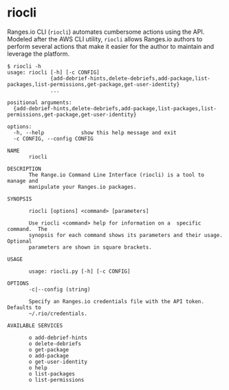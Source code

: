 # riocli

Ranges.io CLI (`riocli`) automates cumbersome actions using the API.
Modeled after the AWS CLI utility, `riocli` allows Ranges.io authors to perform several actions that make it easier for the author to maintain and leverage the platform.

```
$ riocli -h
usage: riocli [-h] [-c CONFIG]
              {add-debrief-hints,delete-debriefs,add-package,list-packages,list-permissions,get-package,get-user-identity}
              ...

positional arguments:
  {add-debrief-hints,delete-debriefs,add-package,list-packages,list-permissions,get-package,get-user-identity}

options:
  -h, --help            show this help message and exit
  -c CONFIG, --config CONFIG

NAME
       riocli

DESCRIPTION
       The Range.io Command Line Interface (riocli) is a tool to manage and
       manipulate your Ranges.io packages.

SYNOPSIS

       riocli [options] <command> [parameters]

       Use riocli <command> help for information on a  specific  command.  The
       synopsis for each command shows its parameters and their usage. Optional
       parameters are shown in square brackets.

USAGE

       usage: riocli.py [-h] [-c CONFIG]

OPTIONS
       -c|--config (string)

       Specify an Ranges.io credentials file with the API token. Defaults to
       ~/.rio/credentials.

AVAILABLE SERVICES

       o add-debrief-hints
       o delete-debriefs
       o get-package
       o add-package
       o get-user-identity
       o help
       o list-packages
       o list-permissions
```

